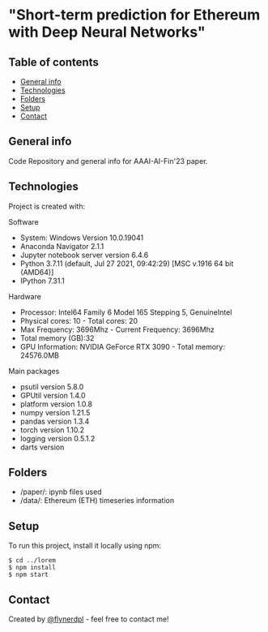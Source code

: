 #  "Short-term prediction for Ethereum with Deep Neural Networks"

## Table of contents
* [General info](#general-info)
* [Technologies](#technologies)
* [Folders](#folders)
* [Setup](#setup)
* [Contact](#Contact)

## General info
Code Repository and general info for AAAI-AI-Fin'23 paper.
	
## Technologies
Project is created with:


Software
* System: Windows Version 10.0.19041
* Anaconda Navigator 2.1.1
* Jupyter notebook server version 6.4.6
* Python 3.7.11 (default, Jul 27 2021, 09:42:29) [MSC v.1916 64 bit (AMD64)]
* IPython 7.31.1

Hardware
* Processor: Intel64 Family 6 Model 165 Stepping 5, GenuineIntel
* Physical cores: 10  - Total cores: 20
* Max Frequency: 3696Mhz  - Current Frequency: 3696Mhz
* Total memory (GB):32
* GPU Information:  NVIDIA GeForce RTX 3090 - Total memory: 24576.0MB

Main packages
* psutil version 5.8.0
* GPUtil version 1.4.0
* platform version 1.0.8
* numpy version 1.21.5
* pandas version 1.3.4
* torch version 1.10.2
* logging version 0.5.1.2
* darts version 

## Folders
* /paper/: ipynb files used 
* /data/: Ethereum (ETH) timeseries information
	
## Setup
To run this project, install it locally using npm:

```
$ cd ../lorem
$ npm install
$ npm start
```

## Contact
Created by [@flynerdpl](eduardo.lopes@me.com) - feel free to contact me!

